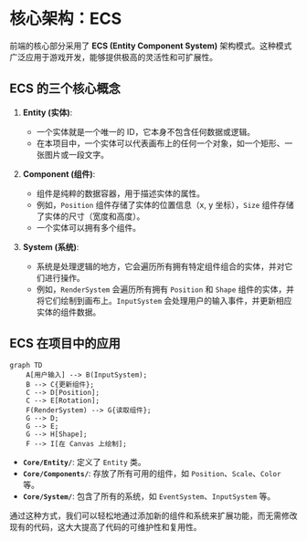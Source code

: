 # 核心架构：ECS

前端的核心部分采用了 **ECS (Entity Component System)** 架构模式。这种模式广泛应用于游戏开发，能够提供极高的灵活性和可扩展性。

## ECS 的三个核心概念

1.  **Entity (实体)**:
    - 一个实体就是一个唯一的 ID，它本身不包含任何数据或逻辑。
    - 在本项目中，一个实体可以代表画布上的任何一个对象，如一个矩形、一张图片或一段文字。

2.  **Component (组件)**:
    - 组件是纯粹的数据容器，用于描述实体的属性。
    - 例如，`Position` 组件存储了实体的位置信息（x, y 坐标），`Size` 组件存储了实体的尺寸（宽度和高度）。
    - 一个实体可以拥有多个组件。

3.  **System (系统)**:
    - 系统是处理逻辑的地方，它会遍历所有拥有特定组件组合的实体，并对它们进行操作。
    - 例如，`RenderSystem` 会遍历所有拥有 `Position` 和 `Shape` 组件的实体，并将它们绘制到画布上。`InputSystem` 会处理用户的输入事件，并更新相应实体的组件数据。

## ECS 在项目中的应用

```mermaid
graph TD
    A[用户输入] --> B(InputSystem);
    B --> C{更新组件};
    C --> D[Position];
    C --> E[Rotation];
    F(RenderSystem) --> G{读取组件};
    G --> D;
    G --> E;
    G --> H[Shape];
    F --> I[在 Canvas 上绘制];
```

- **`Core/Entity/`**: 定义了 `Entity` 类。
- **`Core/Components/`**: 存放了所有可用的组件，如 `Position`、`Scale`、`Color` 等。
- **`Core/System/`**: 包含了所有的系统，如 `EventSystem`、`InputSystem` 等。

通过这种方式，我们可以轻松地通过添加新的组件和系统来扩展功能，而无需修改现有的代码，这大大提高了代码的可维护性和复用性。
